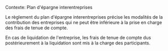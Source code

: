 Contexte: Plan d'épargne interentreprises

Le règlement du plan d'épargne interentreprises précise les modalités de la contribution des entreprises qui ne peut être inférieure à la prise en charge des frais de tenue de compte.

En cas de liquidation de l'entreprise, les frais de tenue de compte dus postérieurement à la liquidation sont mis à la charge des participants.